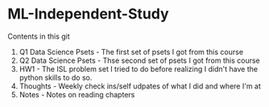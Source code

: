 # ML-Independent-Study

Contents in this git

1. Q1 Data Science Psets - The first set of psets I got from this course
2. Q2 Data Science Psets - Thse second set of psets I got from this course
3. HW1 - The ISL problem set I tried to do before realizing I didn't have the python skills to do so.
4. Thoughts - Weekly check ins/self udpates of what I did and where I'm at
5. Notes - Notes on reading chapters

